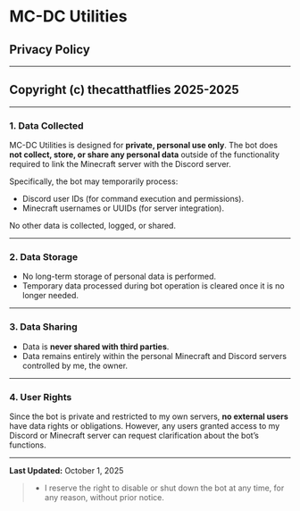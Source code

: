 # MC-DC Utilities
## Privacy Policy

---

## Copyright (c) thecatthatflies 2025-2025

---

### 1. Data Collected
MC-DC Utilities is designed for **private, personal use only**. The bot does **not collect, store, or share any personal data** outside of the functionality required to link the Minecraft server with the Discord server.  

Specifically, the bot may temporarily process:  
- Discord user IDs (for command execution and permissions).  
- Minecraft usernames or UUIDs (for server integration).  

No other data is collected, logged, or shared.  

---

### 2. Data Storage
- No long-term storage of personal data is performed.  
- Temporary data processed during bot operation is cleared once it is no longer needed.  

---

### 3. Data Sharing
- Data is **never shared with third parties**.  
- Data remains entirely within the personal Minecraft and Discord servers controlled by me, the owner.  

---

### 4. User Rights
Since the bot is private and restricted to my own servers, **no external users** have data rights or obligations. However, any users granted access to my Discord or Minecraft server can request clarification about the bot’s functions.  

---

**Last Updated:** October 1, 2025

> - I reserve the right to disable or shut down the bot at any time, for any reason, without prior notice.
